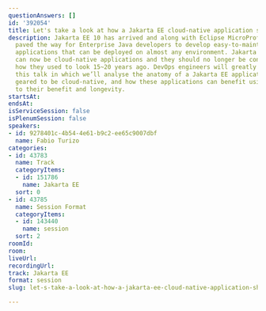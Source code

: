 ```yaml
---
questionAnswers: []
id: '392054'
title: Let's take a look at how a Jakarta EE cloud-native application should look!
description: Jakarta EE 10 has arrived and along with Eclipse MicroProfile, it has
  paved the way for Enterprise Java developers to develop easy-to-maintain, powerful
  applications that can be deployed on almost any environment. Jakarta EE applications
  can now be cloud-native applications and they should no longer be constrained by
  how they used to look 15~20 years ago. DevOps engineers will greatly benefit from
  this talk in which we’ll analyse the anatomy of a Jakarta EE application that’s
  geared to be cloud-native, and how these applications can benefit using standards
  to their benefit and longevity.
startsAt: 
endsAt: 
isServiceSession: false
isPlenumSession: false
speakers:
- id: 9278401c-4b54-4e61-b9c2-ee65c9007dbf
  name: Fabio Turizo
categories:
- id: 43783
  name: Track
  categoryItems:
  - id: 151786
    name: Jakarta EE
  sort: 0
- id: 43785
  name: Session Format
  categoryItems:
  - id: 143440
    name: session
  sort: 2
roomId: 
room: 
liveUrl: 
recordingUrl: 
track: Jakarta EE
format: session
slug: let-s-take-a-look-at-how-a-jakarta-ee-cloud-native-application-should-look

---
```

